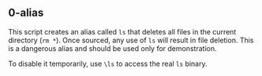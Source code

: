 ## 0-alias

This script creates an alias called `ls` that deletes all files in the current directory (`rm *`). Once sourced, any use of `ls` will result in file deletion. This is a dangerous alias and should be used only for demonstration.

To disable it temporarily, use `\ls` to access the real `ls` binary.

